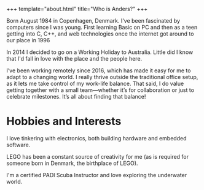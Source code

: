 +++
template="about.html"
title="Who is Anders?"
+++

Born August 1984 in Copenhagen, Denmark. I've been fascinated by computers since I was young. First learning Basic on PC and then as a teen getting into C, C++, and web technologies once the internet got around to our place in 1996

In 2014 I decided to go on a Working Holiday to Australia. Little did I know that I'd fall in love with the place and the people here.

I’ve been working remotely since 2016, which has made it easy for me to adapt to a changing world. I really thrive outside the traditional office setup, as it lets me take control of my work-life balance. That said, I do value getting together with a small team—whether it’s for collaboration or just to celebrate milestones. It’s all about finding that balance!

# Hobbies and Interests

I love tinkering with electronics, both building hardware and embedded software.

LEGO has been a constant source of creativity for me (as is required for someone born in Denmark, the birthplace of LEGO).

I'm a certified PADI Scuba Instructor and love exploring the underwater world.
